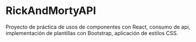 # RickAndMortyAPI
Proyecto de práctica de usos de componentes con React, consumo de api, implementación de plantillas con Bootstrap, aplicación de estilos CSS.

